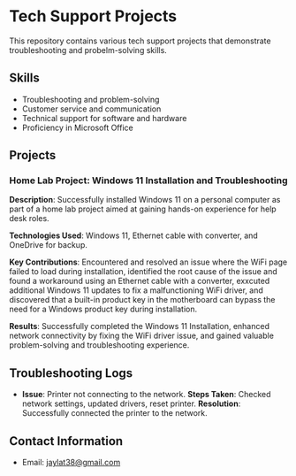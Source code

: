 # Tech Support Projects

This repository contains various tech support projects that demonstrate troubleshooting and probelm-solving skills.

## Skills
- Troubleshooting and problem-solving
- Customer service and communication
- Technical support for software and hardware
- Proficiency in Microsoft Office

## Projects

### Home Lab Project: Windows 11 Installation and Troubleshooting
**Description**: Successfully installed Windows 11 on a personal computer as part of a home lab project aimed at gaining hands-on experience for help desk roles.

**Technologies Used**: Windows 11, Ethernet cable with converter, and OneDrive for backup.

**Key Contributions**: Encountered and resolved an issue where the WiFi page failed to load during installation, identified the root cause of the issue and found a workaround using an Ethernet cable with a converter, exxcuted additional Windows 11 updates to fix a malfunctioning WiFi driver, and discovered that a built-in product key in the motherboard can bypass the need for a Windows product key during installation.

**Results**: Successfully completed the Windows 11 Installation, enhanced network connectivity by fixing the WiFi driver issue, and gained valuable problem-solving and troubleshooting experience.



## Troubleshooting Logs
- **Issue**: Printer not connecting to the network.
  **Steps Taken**: Checked network settings, updated drivers, reset printer.
  **Resolution**: Successfully connected the printer to the network.



## Contact Information
- Email: jaylat38@gmail.com

